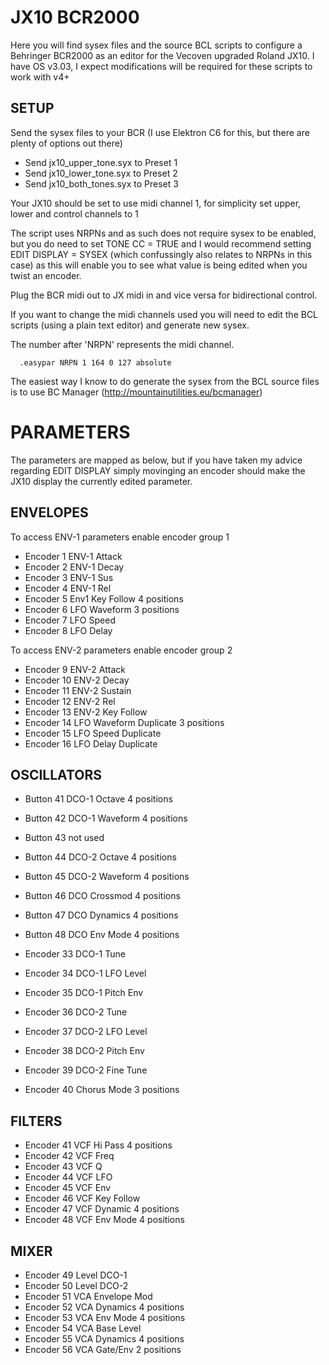 # JX10 BCR2000

Here you will find sysex files and the source BCL scripts to configure a Behringer BCR2000 as an editor for the Vecoven upgraded Roland JX10. I have OS v3.03, I expect modifications will be required for these scripts to work with v4+

## SETUP

Send the sysex files to your BCR (I use Elektron C6 for this, but there are plenty of options out there)

* Send jx10_upper_tone.syx to Preset 1
* Send jx10_lower_tone.syx to Preset 2
* Send jx10_both_tones.syx to Preset 3


Your JX10 should be set to use midi channel 1, for simplicity set upper, lower and control channels to 1

The script uses NRPNs and as such does not require sysex to be enabled, but you do need to set TONE CC = TRUE and I would recommend setting EDIT DISPLAY = SYSEX (which confussingly also relates to NRPNs in this case) as this will enable you to see what value is being edited when you twist an encoder.

Plug the BCR midi out to JX midi in and vice versa for bidirectional control.

If you want to change the midi channels used you will need to edit the BCL scripts (using a plain text editor) and generate new sysex. 

The number after 'NRPN' represents the midi channel.

`  .easypar NRPN 1 164 0 127 absolute`

The easiest way I know to do generate the sysex from the BCL source files is to use BC Manager (http://mountainutilities.eu/bcmanager)


# PARAMETERS

The parameters are mapped as below, but if you have taken my advice regarding EDIT DISPLAY simply movinging an encoder should make the JX10 display the currently edited parameter.

## ENVELOPES

To access ENV-1 parameters enable encoder group 1

* Encoder 1 ENV-1 Attack
* Encoder 2 ENV-1 Decay
* Encoder 3 ENV-1 Sus
* Encoder 4 ENV-1 Rel
* Encoder 5 Env1 Key Follow 4 positions
* Encoder 6 LFO Waveform 3 positions
* Encoder 7 LFO Speed
* Encoder 8 LFO Delay

To access ENV-2 parameters enable encoder group 2

* Encoder 9 ENV-2 Attack
* Encoder 10 ENV-2 Decay
* Encoder 11 ENV-2 Sustain
* Encoder 12 ENV-2 Rel
* Encoder 13 ENV-2 Key Follow
* Encoder 14 LFO Waveform Duplicate 3 positions
* Encoder 15 LFO Speed Duplicate
* Encoder 16 LFO Delay Duplicate

## OSCILLATORS

* Button 41 DCO-1 Octave 4 positions
* Button 42 DCO-1 Waveform 4 positions
* Button 43 not used
* Button 44 DCO-2 Octave 4 positions
* Button 45 DCO-2 Waveform 4 positions
* Button 46 DCO Crossmod 4 positions
* Button 47 DCO Dynamics 4 positions
* Button 48 DCO Env Mode 4 positions

* Encoder 33 DCO-1 Tune
* Encoder 34 DCO-1 LFO Level
* Encoder 35 DCO-1 Pitch Env
* Encoder 36 DCO-2 Tune
* Encoder 37 DCO-2 LFO Level
* Encoder 38 DCO-2 Pitch Env
* Encoder 39 DCO-2 Fine Tune
* Encoder 40 Chorus Mode 3 positions

## FILTERS

* Encoder 41 VCF Hi Pass 4 positions
* Encoder 42 VCF Freq
* Encoder 43 VCF Q
* Encoder 44 VCF LFO
* Encoder 45 VCF Env
* Encoder 46 VCF Key Follow
* Encoder 47 VCF Dynamic 4 positions
* Encoder 48 VCF Env Mode 4 positions

## MIXER

* Encoder 49 Level DCO-1 
* Encoder 50 Level DCO-2 
* Encoder 51 VCA Envelope Mod
* Encoder 52 VCA Dynamics 4 positions
* Encoder 53 VCA Env Mode 4 positions
* Encoder 54 VCA Base Level
* Encoder 55 VCA Dynamics 4 positions
* Encoder 56 VCA Gate/Env 2 positions


